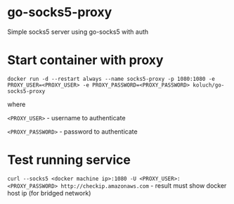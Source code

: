 # go-socks5-proxy

Simple socks5 server using go-socks5 with auth

# Start container with proxy
```docker run -d --restart always --name socks5-proxy -p 1080:1080 -e PROXY_USER=<PROXY_USER> -e PROXY_PASSWORD=<PROXY_PASSWORD> koluch/go-socks5-proxy```

where

```<PROXY_USER>``` - username to authenticate

```<PROXY_PASSWORD>``` - password to authenticate

# Test running service
```curl --socks5 <docker machine ip>:1080 -U <PROXY_USER>:<PROXY_PASSWORD> http://checkip.amazonaws.com``` - result must show docker host ip (for bridged network)
